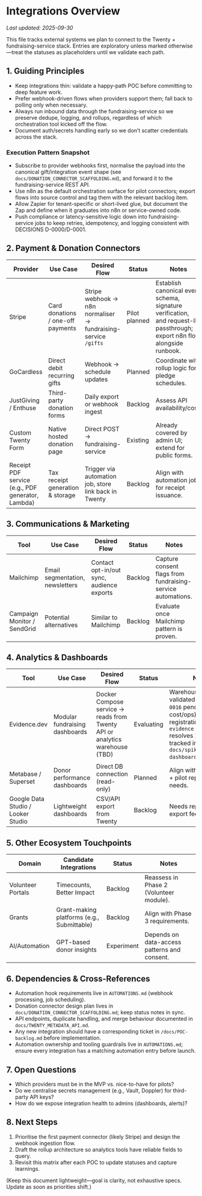 # Integrations Overview

_Last updated: 2025-09-30_

This file tracks external systems we plan to connect to the Twenty + fundraising-service stack. Entries are exploratory unless marked otherwise—treat the statuses as placeholders until we validate each path.

## 1. Guiding Principles

- Keep integrations thin: validate a happy-path POC before committing to deep feature work.
- Prefer webhook-driven flows when providers support them; fall back to polling only when necessary.
- Always run inbound data through the fundraising-service so we preserve dedupe, logging, and rollups, regardless of which orchestration tool kicked off the flow.
- Document auth/secrets handling early so we don’t scatter credentials across the stack.

### Execution Pattern Snapshot
- Subscribe to provider webhooks first, normalise the payload into the canonical gift/integration event shape (see `docs/DONATION_CONNECTOR_SCAFFOLDING.md`), and forward it to the fundraising-service REST API.
- Use n8n as the default orchestration surface for pilot connectors; export flows into source control and tag them with the relevant backlog item.
- Allow Zapier for tenant-specific or short-lived glue, but document the Zap and define when it graduates into n8n or service-owned code.
- Push compliance or latency-sensitive logic down into fundraising-service jobs to keep retries, idempotency, and logging consistent with DECISIONS D-0000/D-0001.

## 2. Payment & Donation Connectors

| Provider | Use Case | Desired Flow | Status | Notes |
| --- | --- | --- | --- | --- |
| Stripe | Card donations / one-off payments | Stripe webhook → n8n normaliser → fundraising-service `/gifts` | Pilot planned | Establish canonical event schema, signature verification, and request-ID passthrough; export n8n flow alongside runbook. |
| GoCardless | Direct debit recurring gifts | Webhook → schedule updates | Planned | Coordinate with rollup logic for pledge schedules. |
| JustGiving / Enthuse | Third-party donation forms | Daily export or webhook ingest | Backlog | Assess API availability/cost. |
| Custom Twenty Form | Native hosted donation page | Direct POST → fundraising-service | Existing | Already covered by admin UI; extend for public forms. |
| Receipt PDF service (e.g., PDF generator, Lambda) | Tax receipt generation & storage | Trigger via automation job, store link back in Twenty | Backlog | Align with automation job for receipt issuance. |

## 3. Communications & Marketing

| Tool | Use Case | Desired Flow | Status | Notes |
| --- | --- | --- | --- | --- |
| Mailchimp | Email segmentation, newsletters | Contact opt-in/out sync, audience exports | Backlog | Capture consent flags from fundraising-service automations. |
| Campaign Monitor / SendGrid | Potential alternatives | Similar to Mailchimp | Backlog | Evaluate once Mailchimp pattern is proven. |

## 4. Analytics & Dashboards

| Tool | Use Case | Desired Flow | Status | Notes |
| --- | --- | --- | --- | --- |
| Evidence.dev | Modular fundraising dashboards | Docker Compose service → reads from Twenty API or analytics warehouse (TBD) | Evaluating | Warehouse path validated (decision `D-0016` pending cost/ops); datasource registration bug (`npx evidence sources` resolves 127.0.0.1) tracked in `docs/spikes/evidence-dashboard-poc.md`. |
| Metabase / Superset | Donor performance dashboards | Direct DB connection (read-only) | Planned | Align with rollup fields + pilot reporting needs. |
| Google Data Studio / Looker Studio | Lightweight dashboards | CSV/API export from Twenty | Backlog | Needs reproducible export feeds. |

## 5. Other Ecosystem Touchpoints

| Domain | Candidate Integrations | Status | Notes |
| --- | --- | --- | --- |
| Volunteer Portals | Timecounts, Better Impact | Backlog | Reassess in Phase 2 (Volunteer module). |
| Grants | Grant-making platforms (e.g., Submittable) | Backlog | Align with Phase 3 requirements. |
| AI/Automation | GPT-based donor insights | Experiment | Depends on data-access patterns and consent. |

## 6. Dependencies & Cross-References

- Automation hook requirements live in `AUTOMATIONS.md` (webhook processing, job scheduling).
- Donation connector design plan lives in `docs/DONATION_CONNECTOR_SCAFFOLDING.md`; keep status notes in sync.
- API endpoints, duplicate handling, and merge behaviour documented in `docs/TWENTY_METADATA_API.md`.
- Any new integration should have a corresponding ticket in `/docs/POC-backlog.md` before implementation.
- Automation ownership and tooling guardrails live in `AUTOMATIONS.md`; ensure every integration has a matching automation entry before launch.

## 7. Open Questions

- Which providers must be in the MVP vs. nice-to-have for pilots?
- Do we centralise secrets management (e.g., Vault, Doppler) for third-party API keys?
- How do we expose integration health to admins (dashboards, alerts)?

## 8. Next Steps

1. Prioritise the first payment connector (likely Stripe) and design the webhook ingestion flow.
2. Draft the rollup architecture so analytics tools have reliable fields to query.
3. Revisit this matrix after each POC to update statuses and capture learnings.

(Keep this document lightweight—goal is clarity, not exhaustive specs. Update as soon as priorities shift.)
